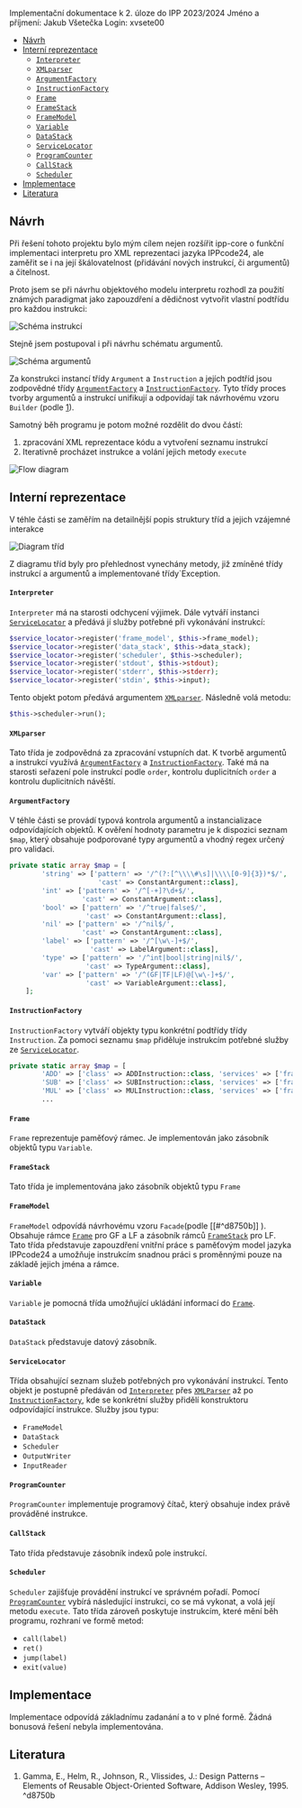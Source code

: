 Implementační dokumentace k 2. úloze do IPP 2023/2024
Jméno a příjmení: Jakub Všetečka
Login: xvsete00

- [Návrh](#návrh)
- [Interní reprezentace](#interní-reprezentace)
	- [`Interpreter`](#interpreter)
	- [`XMLparser`](#xmlparser)
	- [`ArgumentFactory`](#argumentfactory)
	- [`InstructionFactory`](#instructionfactory)
	- [`Frame`](#frame)
	- [`FrameStack`](#framestack)
	- [`FrameModel`](#framemodel)
	- [`Variable`](#variable)
	- [`DataStack`](#datastack)
	- [`ServiceLocator`](#servicelocator)
	- [`ProgramCounter`](#programcounter)
	- [`CallStack`](#callstack)
	- [`Scheduler`](#scheduler)
- [Implementace](#implementace)
- [Literatura](#literatura)


## Návrh
Při řešení tohoto projektu bylo mým cílem nejen rozšířit ipp-core o funkční implementaci interpretu pro XML reprezentaci jazyka IPPcode24, ale zaměřit se i na její škálovatelnost (přidávání nových instrukcí, či argumentů) a čitelnost.

Proto jsem se při návrhu objektového modelu interpretu rozhodl za použití známých paradigmat jako zapouzdření a dědičnost vytvořit vlastní podtřídu pro každou instrukci:

![Schéma instrukcí](imgs/InstructionScheme.png)

Stejně jsem postupoval i při návrhu schématu argumentů.

![Schéma argumentů](imgs/ArgumentScheme.png)

Za konstrukci instancí třídy `Argument` a `Instruction` a jejích podtříd jsou zodpovědné třídy [`ArgumentFactory`](#argumentfactory) a [`InstructionFactory`](#instructionfactory). Tyto třídy proces tvorby argumentů a instrukcí unifikují a odpovídají tak návrhovému vzoru `Builder` (podle [1](#literatura)).

Samotný běh programu je potom možné rozdělit do dvou částí:
1. zpracování XML reprezentace kódu a vytvoření seznamu instrukcí
2. Iterativně procházet instrukce a volání jejich metody `execute`

![Flow diagram](imgs/FlowDiagram.png)

## Interní reprezentace
V téhle části se zaměřím na detailnější popis struktury tříd a jejich vzájemné interakce

![Diagram tříd](imgs/ClassDiagram.png)

Z diagramu tříd byly pro přehlednost vynechány metody, již zmíněné třídy instrukcí a argumentů a implementované třídy`Exception.

#### `Interpreter`
`Interpreter` má na starosti odchycení výjimek. Dále vytváří instanci [`ServiceLocator`](#servicelocator) a předává jí služby potřebné při vykonávání instrukcí:
```php
$service_locator->register('frame_model', $this->frame_model);
$service_locator->register('data_stack', $this->data_stack);
$service_locator->register('scheduler', $this->scheduler);
$service_locator->register('stdout', $this->stdout);
$service_locator->register('stderr', $this->stderr);
$service_locator->register('stdin', $this->input);
```
Tento objekt potom předává argumentem [`XMLparser`](#xmlparser). Následně volá metodu:
```php
$this->scheduler->run();
```

#### `XMLparser`
Tato třída je zodpovědná za zpracování vstupních dat. K tvorbě argumentů a instrukcí využívá [`ArgumentFactory`](#argumentfactory) a [`InstructionFactory`](#instructionfactory). Také má na starosti seřazení pole instrukcí podle `order`, kontrolu duplicitních `order` a kontrolu duplicitních návěští.

#### `ArgumentFactory`
V téhle části se provádí typová kontrola argumentů a instancializace odpovídajících objektů. K ověření hodnoty parametru je k dispozici seznam `$map`, který obsahuje podporované typy argumentů a vhodný regex určený pro validaci.
```php
private static array $map = [
        'string' => ['pattern' => '/^(?:[^\\\\#\s]|\\\\[0-9]{3})*$/',
					  'cast' => ConstantArgument::class],
        'int' => ['pattern' => '/^[-+]?\d+$/',
		          'cast' => ConstantArgument::class],
        'bool' => ['pattern' => '/^true|false$/',
		           'cast' => ConstantArgument::class],
        'nil' => ['pattern' => '/^nil$/',
			      'cast' => ConstantArgument::class],
        'label' => ['pattern' => '/^[\w\-]+$/',
			        'cast' => LabelArgument::class],
        'type' => ['pattern' => '/^int|bool|string|nil$/',
			       'cast' => TypeArgument::class],
        'var' => ['pattern' => '/^(GF|TF|LF)@[\w\-]+$/',
			       'cast' => VariableArgument::class],
    ];
```

#### `InstructionFactory`
`InstructionFactory` vytváří objekty typu konkrétní podtřídy třídy `Instruction`. Za pomoci seznamu `$map` přiděluje instrukcím potřebné služby ze [`ServiceLocator`](#servicelocator).
```php
private static array $map = [
        'ADD' => ['class' => ADDInstruction::class, 'services' => ['frame_model']],
        'SUB' => ['class' => SUBInstruction::class, 'services' => ['frame_model']],
        'MUL' => ['class' => MULInstruction::class, 'services' => ['frame_model']],
        ...
```

#### `Frame`
`Frame` reprezentuje paměťový rámec. Je implementován jako zásobník objektů typu `Variable`.

#### `FrameStack`
Tato třída je implementována jako zásobník objektů typu `Frame`

#### `FrameModel`
`FrameModel` odpovídá návrhovému vzoru `Facade`(podle [[#^d8750b]] ). Obsahuje rámce [`Frame`](#frame) pro GF a LF a zásobník rámců [`FrameStack`](#framestack) pro LF. Tato třída představuje zapouzdření vnitřní práce s paměťovým model jazyka IPPcode24  a umožňuje instrukcím snadnou práci s proměnnými pouze na základě jejich jména a rámce.

#### `Variable`
`Variable` je pomocná třída umožňující ukládání informací do [`Frame`](#frame).

#### `DataStack`
`DataStack` představuje datový zásobník.

#### `ServiceLocator`
Třída obsahující seznam služeb potřebných pro vykonávání instrukcí. Tento objekt je postupně předáván od [`Interpreter`](#interpreter) přes [`XMLParser`](#xmlparser) až po [`InstructionFactory`](#instructionfactory), kde se konkrétní služby přidělí konstruktoru odpovídající instrukce. Služby jsou typu:
- `FrameModel`
- `DataStack`
- `Scheduler`
- `OutputWriter`
- `InputReader`

#### `ProgramCounter`
`ProgramCounter` implementuje programový čítač, který obsahuje index právě prováděné instrukce.

#### `CallStack`
Tato třída představuje zásobník indexů pole instrukcí.

#### `Scheduler`
`Scheduler` zajišťuje provádění instrukcí ve správném pořadí. Pomocí [`ProgramCounter`](#programcounter) vybírá následující instrukci, co se má vykonat, a volá její metodu `execute`. Tato třída zároveň poskytuje instrukcím, které mění běh programu, rozhraní ve formě metod:
- `call(label)`
- `ret()`
- `jump(label)`
- `exit(value)`
## Implementace
Implementace odpovídá základnímu zadanání a to v plné formě. Žádná bonusová řešení nebyla implementována.
## Literatura

1. Gamma, E., Helm, R., Johnson, R., Vlissides, J.: Design Patterns – Elements of Reusable Object-Oriented Software, Addison Wesley, 1995. ^d8750b